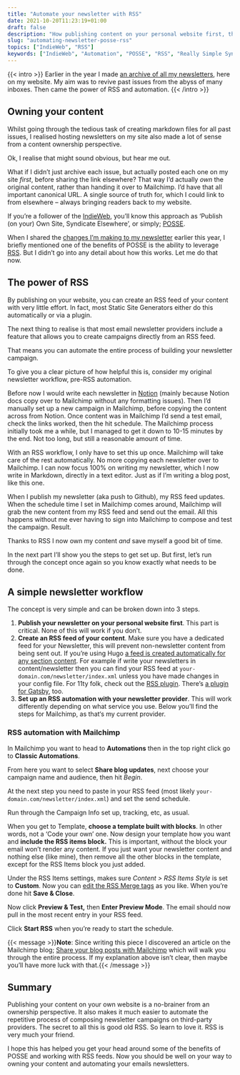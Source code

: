 ```yaml
---
title: "Automate your newsletter with RSS"
date: 2021-10-20T11:23:19+01:00
draft: false
description: "How publishing content on your personal website first, then using RSS to automate newsletter campaigns can save you a ton of time and effort."
slug: "automating-newsletter-posse-rss"
topics: ["IndieWeb", "RSS"]
keywords: ["IndieWeb", "Automation", "POSSE", "RSS", "Really Simple Syndication", "Mailchimp", "Newsletter", "Newsletter automation"]
---
```


{{< intro >}}
Earlier in the year I made [an archive of all my newsletters](/newsletter/), here on my website. My aim was to revive past issues from the abyss of many inboxes. Then came the power of RSS and automation.
{{< /intro >}}
## Owning your content

Whilst going through the tedious task of creating markdown files for all past issues, I realised hosting newsletters on my site also made a lot of sense from a content ownership perspective. 

Ok, I realise that might sound obvious, but hear me out.

What if I didn’t just archive each issue, but actually posted each one on my site _first_, before sharing the link elsewhere? That way I’d actually _own_ the original content, rather than handing it over to Mailchimp. I’d have that all important canonical URL. A single source of truth for, which I could link to from elsewhere – always bringing readers back to my website.

If you’re a follower of the [IndieWeb](https://indieweb.org/), you’ll know this approach as  ‘Publish (on your) Own Site, Syndicate Elsewhere’, or simply; [POSSE](https://indieweb.org/POSSE).

When I shared the [changes I’m making to my newsletter](/newsletter/newsletter-changes/) earlier this year, I briefly mentioned one of the benefits of POSSE is the ability to leverage [RSS](https://en.wikipedia.org/wiki/RSS). But I didn’t go into any detail about how this works. Let me do that now.

## The power of RSS

By publishing on your website, you can create an RSS feed of your content with very little effort. In fact, most Static Site Generators either do this automatically or via a plugin. 

The next thing to realise is that most email newsletter providers include a feature that allows you to create campaigns directly from an RSS feed. 

That means you can automate the entire process of building your newsletter campaign.

To give you a clear picture of how helpful this is, consider my original newsletter workflow, pre-RSS automation.

Before now I would write each newsletter in [Notion](https://www.notion.so/) (mainly because Notion docs copy over to Mailchimp without any formatting issues). Then I’d manually set up a new campaign in Mailchimp, before copying the content across from Notion. Once content was in Mailchimp I’d send a test email, check the links worked, then the hit schedule. The Mailchimp process initially took me a while, but I managed to get it down to 10-15 minutes by the end. Not too long, but still a reasonable amount of time.

With an RSS workflow, I only have to set this up once. Mailchimp will take care of the rest automatically. No more copying each newsletter over to Mailchimp. I can now focus 100% on writing my newsletter, which I now write in Markdown, directly in a text editor. Just as if I’m writing a blog post, like this one. 

When I publish my newsletter (aka push to Github), my RSS feed updates. When the schedule time I set in Mailchimp comes around, Mailchimp will grab the new content from my RSS feed and send out the email. All this happens without me ever having to sign into Mailchimp to compose and test the campaign. Result.

Thanks to RSS I now own my content _and_ save myself a good bit of time.

In the next part I’ll show you the steps to get set up. But first, let’s run through the concept once again so you know exactly what needs to be done.

## A simple newsletter workflow

The concept is very simple and can be broken down into 3 steps.

1. **Publish your newsletter on your personal website first**. This part is critical. None of this will work if you don’t. 
2. **Create an RSS feed of your content**. Make sure you have a dedicated feed for your Newsletter, this will prevent non-newsletter content from being sent out. If you’re using Hugo [a feed is created automatically for any section content](https://gohugo.io/templates/rss/#section-rss). For example if write your newsletters in content/newsletter then you can find your RSS feed at `your-domain.com/newsletter/index.xml` unless you have made changes in your config file. For 11ty folk, check out the [RSS plugin](https://www.11ty.dev/docs/plugins/rss/). There’s [a plugin for Gatsby](https://www.gatsbyjs.com/docs/how-to/adding-common-features/adding-an-rss-feed/), too.
3. **Set up an RSS automation with your newsletter provider**. This will work differently depending on what service you use.   Below you’ll find the steps for Mailchimp, as that‘s my current provider.


### RSS automation with Mailchimp

In Mailchimp you want to head to **Automations** then in the top right click go to **Classic Automations**.

From here you want to select **Share blog updates**, next choose your campaign name and audience, then hit _Begin_.

At the next step you need to paste in your RSS feed (most likely `your-domain.com/newsletter/index.xml`) and set the send schedule.

Run through the Campaign Info set up, tracking, etc, as usual.

When you get to Template, **choose a template built with blocks**. In other words, not a ‘Code your own’ one. 
Now design your template how you want and **include the RSS items block.** This is important, without the block your email won’t render any content. If you just want your newsletter content and nothing else (like mine), then remove all the other blocks in the template, except for the RSS Items block you just added.

Under the RSS Items settings, makes sure _Content > RSS Items Style_ is set to **Custom**. Now you can [edit the RSS Merge tags](https://mailchimp.com/help/rss-merge-tags/) as you like. When you’re done hit **Save & Close**.

Now click **Preview & Test,** then **Enter Preview Mode**. The email should now pull in the most recent entry in your RSS feed.

Click **Start RSS** when you’re ready to start the schedule.


{{< message >}}<strong>Note</strong>: Since writing this piece I discovered an article on the Mailchimp blog; <a href="https://mailchimp.com/help/share-your-blog-posts-with-mailchimp/" target="_blank">Share your blog posts with Mailchimp</a> which will walk you through the entire process. If my explanation above isn’t clear, then maybe you’ll have more luck with that.{{< /message >}}

## Summary

Publishing your content on your own website is a no-brainer from an ownership perspective. It also makes it much easier to automate the repetitive process of composing newsletter campaigns on third-party providers. The secret to all this is good old RSS. So learn to love it. RSS is very much your friend.

I hope this has helped you get your head around some of the benefits of POSSE and working with RSS feeds. Now you should be well on your way to owning your content and automating your emails newsletters.
